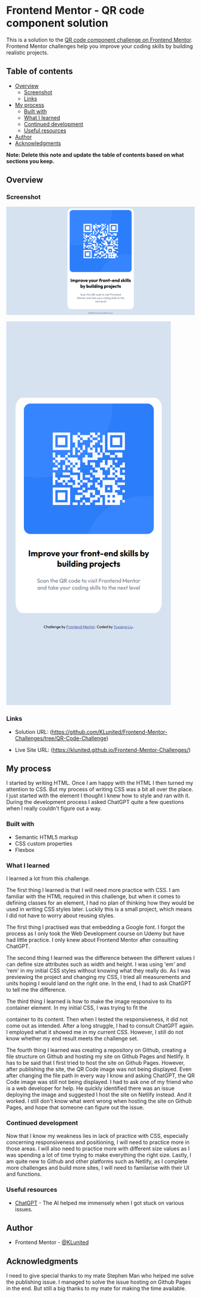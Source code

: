 # Frontend Mentor - QR code component solution

This is a solution to the [QR code component challenge on Frontend Mentor](https://www.frontendmentor.io/challenges/qr-code-component-iux_sIO_H). Frontend Mentor challenges help you improve your coding skills by building realistic projects. 

## Table of contents

- [Overview](#overview)
  - [Screenshot](#screenshot)
  - [Links](#links)
- [My process](#my-process)
  - [Built with](#built-with)
  - [What I learned](#what-i-learned)
  - [Continued development](#continued-development)
  - [Useful resources](#useful-resources)
- [Author](#author)
- [Acknowledgments](#acknowledgments)

**Note: Delete this note and update the table of contents based on what sections you keep.**

## Overview

### Screenshot

![](./images/Frontend%20Mentor%20-%20QR%20code%20component%20-%20desktop.png)

![](./images/Frontend%20Mentor%20-%20QR%20code%20component%20-%20mobile.png)



### Links

- Solution URL: (https://github.com/KLunited/Frontend-Mentor-Challenges/tree/QR-Code-Challenge)

- Live Site URL: (https://klunited.github.io/Frontend-Mentor-Challenges/)


## My process
  I started by writing HTML. Once I am happy with the HTML I then turned my attention to CSS. But my process of writing CSS was a bit all over the place. I just started with the element I thought I knew how to style and ran with it. During the development process I asked ChatGPT quite a few questions when I really couldn't figure out a way.


### Built with

- Semantic HTML5 markup
- CSS custom properties
- Flexbox



### What I learned

I learned a lot from this challenge. 

The first thing I learned is that I will need more practice with CSS. I am familiar with the HTML required in this challenge, but when it comes to defining classes for an element, I had no plan of thinking how they would be used in writing CSS styles later. Luckily this is a small project, which means I did not have to worry about reusing styles. 

The first thing I practised was that embedding a Google font. I forgot the process as I only took the Web Development course on Udemy but have had little practice. I only knew about Frontend Mentor after consulting ChatGPT.

The second thing I learned was the difference between the different values I can define size attributes such as width and height. I was using 'em' and 'rem' in my initial CSS styles without knowing what they really do. As I was previewing the project and changing my CSS, I tried all measurements and units hoping I would land on the right one. In the end, I had to ask ChatGPT to tell me the difference.

The third thing I learned is how to make the image responsive to its container element. In my initial CSS, I was trying to fit the <div> container to its content. Then when I tested the responsiveness, it did not come out as intended. After a long struggle, I had to consult ChatGPT again. I employed what it showed me in my current CSS. However, I still do not know whether my end result meets the challenge set.

The fourth thing I learned was creating a repository on Github, creating a file structure on Github and hosting my site on Github Pages and Netlify. It has to be said that I first tried to host the site on Github Pages. However, after publishing the site, the QR Code image was not being displayed. Even after changing the file path in every way I know and asking ChatGPT, the QR Code image was still not being displayed. I had to ask one of my friend who is a web developer for help. He quickly identified there was an issue deploying the image and suggested I host the site on Netlify instead. And it worked. I still don't know what went wrong when hosting the site on Github Pages, and hope that someone can figure out the issue.



### Continued development

Now that I know my weakness lies in lack of practice with CSS, especially concerning responsiveness and positioning, I will need to practice more in those areas. I will also need to practice more with different size values as I was spending a lot of time trying to make everything the right size. Lastly, I am quite new to Github and other platforms such as Netlify, as I complete more challenges and build more sites, I will need to familarise with their UI and functions.



### Useful resources

- [ChatGPT](https://www.chatgpt.com) - The AI helped me immensely when I got stuck on various issues.


## Author


- Frontend Mentor - [@KLunited](https://www.frontendmentor.io/profile/KLunited)


## Acknowledgments

I need to give special thanks to my mate Stephen Man who helped me solve the publishing issue. I managed to solve the issue hosting on Github Pages in the end. But still a big thanks to my mate for making the time available.


